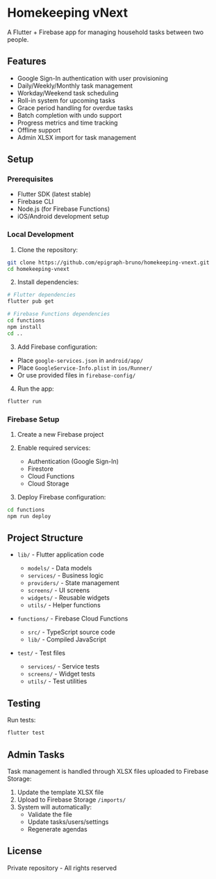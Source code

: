 # Homekeeping vNext

A Flutter + Firebase app for managing household tasks between two people.

## Features

- Google Sign-In authentication with user provisioning
- Daily/Weekly/Monthly task management
- Workday/Weekend task scheduling
- Roll-in system for upcoming tasks
- Grace period handling for overdue tasks
- Batch completion with undo support
- Progress metrics and time tracking
- Offline support
- Admin XLSX import for task management

## Setup

### Prerequisites

- Flutter SDK (latest stable)
- Firebase CLI
- Node.js (for Firebase Functions)
- iOS/Android development setup

### Local Development

1. Clone the repository:
```bash
git clone https://github.com/epigraph-bruno/homekeeping-vnext.git
cd homekeeping-vnext
```

2. Install dependencies:
```bash
# Flutter dependencies
flutter pub get

# Firebase Functions dependencies
cd functions
npm install
cd ..
```

3. Add Firebase configuration:
- Place `google-services.json` in `android/app/`
- Place `GoogleService-Info.plist` in `ios/Runner/`
- Or use provided files in `firebase-config/`

4. Run the app:
```bash
flutter run
```

### Firebase Setup

1. Create a new Firebase project
2. Enable required services:
   - Authentication (Google Sign-In)
   - Firestore
   - Cloud Functions
   - Cloud Storage

3. Deploy Firebase configuration:
```bash
cd functions
npm run deploy
```

## Project Structure

- `lib/` - Flutter application code
  - `models/` - Data models
  - `services/` - Business logic
  - `providers/` - State management
  - `screens/` - UI screens
  - `widgets/` - Reusable widgets
  - `utils/` - Helper functions

- `functions/` - Firebase Cloud Functions
  - `src/` - TypeScript source code
  - `lib/` - Compiled JavaScript

- `test/` - Test files
  - `services/` - Service tests
  - `screens/` - Widget tests
  - `utils/` - Test utilities

## Testing

Run tests:
```bash
flutter test
```

## Admin Tasks

Task management is handled through XLSX files uploaded to Firebase Storage:

1. Update the template XLSX file
2. Upload to Firebase Storage `/imports/`
3. System will automatically:
   - Validate the file
   - Update tasks/users/settings
   - Regenerate agendas

## License

Private repository - All rights reserved
